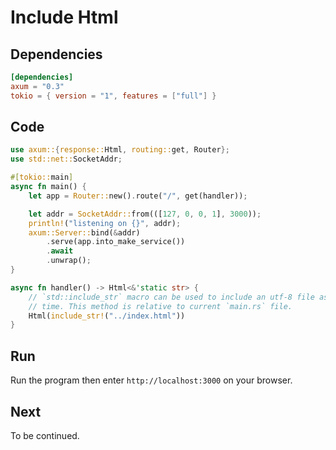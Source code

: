 # Include Html

## Dependencies

```toml
[dependencies]
axum = "0.3"
tokio = { version = "1", features = ["full"] }
```

## Code

```rust
use axum::{response::Html, routing::get, Router};
use std::net::SocketAddr;

#[tokio::main]
async fn main() {
    let app = Router::new().route("/", get(handler));

    let addr = SocketAddr::from(([127, 0, 0, 1], 3000));
    println!("listening on {}", addr);
    axum::Server::bind(&addr)
        .serve(app.into_make_service())
        .await
        .unwrap();
}

async fn handler() -> Html<&'static str> {
    // `std::include_str` macro can be used to include an utf-8 file as `&'static str` in compile
    // time. This method is relative to current `main.rs` file.
    Html(include_str!("../index.html"))
}
```

## Run

Run the program then enter `http://localhost:3000` on your browser.

## Next

To be continued.
